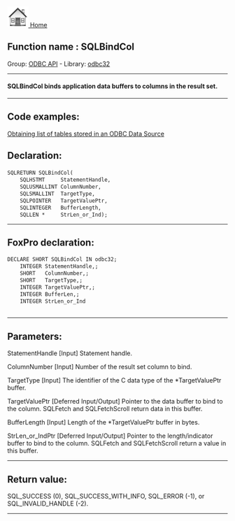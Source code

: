 [<img src="../../images/home.png"> Home ](https://github.com/VFPX/Win32API)  

## Function name : SQLBindCol
Group: [ODBC API](../../functions_group.md#ODBC_API)  -  Library: [odbc32](../../../libraries.md#odbc32)  
***  


#### SQLBindCol binds application data buffers to columns in the result set.
***  


## Code examples:
[Obtaining list of tables stored in an ODBC Data Source](../../samples/sample_409.md)  

## Declaration:
```foxpro  
SQLRETURN SQLBindCol(
	SQLHSTMT     StatementHandle,
	SQLUSMALLINT ColumnNumber,
	SQLSMALLINT  TargetType,
	SQLPOINTER   TargetValuePtr,
	SQLINTEGER   BufferLength,
	SQLLEN *     StrLen_or_Ind);  
```  
***  


## FoxPro declaration:
```foxpro  
DECLARE SHORT SQLBindCol IN odbc32;
	INTEGER StatementHandle,;
	SHORT   ColumnNumber,;
	SHORT   TargetType,;
	INTEGER TargetValuePtr,;
	INTEGER BufferLen,;
	INTEGER StrLen_or_Ind
  
```  
***  


## Parameters:
StatementHandle 
[Input]
Statement handle. 

ColumnNumber 
[Input]
Number of the result set column to bind.

TargetType 
[Input]
The identifier of the C data type of the *TargetValuePtr buffer.

TargetValuePtr 
[Deferred Input/Output]
Pointer to the data buffer to bind to the column. SQLFetch and SQLFetchScroll return data in this buffer. 

BufferLength 
[Input]
Length of the *TargetValuePtr buffer in bytes. 

StrLen_or_IndPtr 
[Deferred Input/Output]
Pointer to the length/indicator buffer to bind to the column. SQLFetch and SQLFetchScroll return a value in this buffer.   
***  


## Return value:
SQL_SUCCESS (0), SQL_SUCCESS_WITH_INFO, SQL_ERROR (-1), or SQL_INVALID_HANDLE (-2).  
***  

